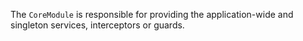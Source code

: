 The `CoreModule` is responsible for providing the application-wide and singleton services, interceptors or guards.
